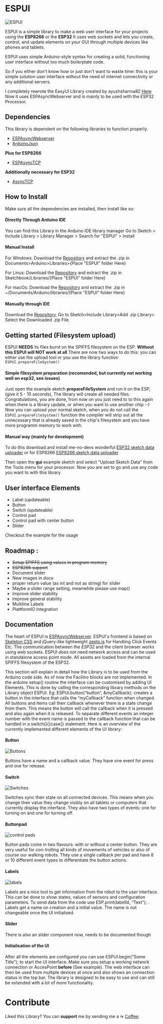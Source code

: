 # ESPUI
![ESPUI](https://github.com/s00500/ESPUI/blob/master/docs/ui_complete.png)


ESPUI is a simple library to make a web user interface for your projects using the **ESP8266** or the **ESP32**
It uses web sockets and lets you create, control, and update elements on your GUI through multiple devices like phones and tablets.

ESPUI uses simple Arduino-style syntax for creating a solid, functioning user interface without too much boilerplate code.

So if you either don't know how or just don't want to waste time: this is your simple solution user interface without the need of internet connectivity or any additional servers.

I completely rewrote the EasyUI Library created by ayushsharma82 [Here](https://github.com/ayushsharma82/)
Now it uses ESPAsyncWebserver and is mainly to be used with the ESP32 Processor.

## Dependencies
This library is dependent on the following libraries to function properly.

- [ESPAsyncWebserver](https://github.com/me-no-dev/ESPAsyncWebServer)
- [ArduinoJson](https://github.com/bblanchon/ArduinoJson)

**Plus for ESP8266**
- [ESPAsyncTCP](https://github.com/me-no-dev/ESPAsyncTCP)

**Additionally necessary for ESP32**
- [AsyncTCP](https://github.com/me-no-dev/AsyncTCP)


## How to Install

Make sure all the dependencies are installed, then install like so:

#### Directly Through Arduino IDE

You can find this Library in the Arduino IDE library manager
Go to Sketch > Include Library > Library Manager > Search for "ESPUI" > Install

#### Manual Install

For Windows: Download the [Repository](https://github.com/s00500/ESPUI/archive/master.zip) and extract the .zip in Documents>Arduino>Libraries>{Place "ESPUI" folder Here}

For Linux: Download the [Repository](https://github.com/s00500/ESPUI/archive/master.zip) and extract the .zip in Sketchbook/Libraries/{Place "ESPUI" folder Here}

For macOs: Download the [Repository](https://github.com/s00500/ESPUI/archive/master.zip) and extract the .zip in ~/Documents/Arduino/libraries/{Place "ESPUI" folder Here}

#### Manually through IDE

Download the [Repository](https://github.com/s00500/ESPUI/archive/master.zip), Go to Sketch>Include Library>Add .zip Library> Select the Downloaded .zip File.

## Getting started (Filesystem upload)

ESPUI **NEEDS** its files burnt on the SPIFFS filesystem on the ESP. **Without this ESPUI will NOT work at all**
There are now two ways to do this: you can either use the upload tool or you use the library function `ESPUI.prepareFileSystem()`

#### Simple filesystem preparation (recomended, but currently not working well on esp32, see issues)

Just open the example sketch **prepareFileSystem** and run it on the ESP, (give it 5 - 10 seconds),
The library will create all needed files.
Congratulations, you are done, from now on you just need to to this again when there is a library update, or when you want to use another chip :-)
Now you can upload your normal sketch, when you do not call the `ESPUI.prepareFileSystem()` function the compiler will strip out all the unnecessary that is already saved in the chip's filesystem and you have more programm memory to work with.


#### Manual way (mainly for development)

To do this download and install me-no-devs wonderful [ESP32 sketch data uploader](https://github.com/me-no-dev/arduino-esp32fs-plugin) or for ESP8266 [ESP8266 sketch data uploader](https://github.com/esp8266/arduino-esp8266fs-plugin)

Then open the **gui** example sketch and select "Upload Sketch Data" from the Tools menu for your processor.
Now you are set to go and use any code you want to with this library

## User interface Elements
  - Label (updateable)
  - Button
  - Switch (updateable)
  - Control pad
  - Control pad with center button
  - Slider

  Checkout the example for the usage

## Roadmap :

- ~~Setup SPIFFS using values in program memory~~
- ~~ESP8266 support~~
- Document slider
- New images in docu
- proper return value (as int and not as string) for slider
- Maybe a slider range setting, meanwhile please use map()
- Improve slider stability
- Improve general stability
- Multiline Labels
- PlattformIO Integration

## Documentation

The heart of ESPUI is [ESPAsyncWebserver](https://github.com/me-no-dev/ESPAsyncWebServer).
ESPUI's frontend is based on [Skeleton CSS](http://getskeleton.com/) and jQuery-like lightweight [zepto.js](https://zeptojs.com/) for Handling Click Events Etc. The communication between the *ESP32* and the client browser works using web sockets.
ESPUI does not need network access and can be used in standalone access point mode.
All assets are loaded from the internal SPIFFS filesystem of the ESP32.

This section will explain in detail how the Library is to be used from the Arduino code side. As of now the Facilino blocks are not implemented.
In the arduino setup() routine the interface can be customised by adding UI Elements. This is done by calling the corresponding library methods on the Library object ESPUI. Eg: ESPUI.button(“button”, &myCallback); creates a button in the interface that calls the “myCallback” function when changed. All buttons and items call their callback whenever there is a state change from them. This means the button will call the callback when it is pressed and also again when it is released. To separate different events an integer number with the event name is passed to the callback function that can be handled in a switch(){}case{} statement. Here is an overview of the currently implemented different elements of the UI library:


#### Button

![Buttons](https://github.com/s00500/ESPUI/blob/master/docs/ui_button.png)

Buttons have a name and a callback value. They have one event for press and one for release.


#### Switch

![Switches](https://github.com/s00500/ESPUI/blob/master/docs/ui_switches.png)

Switches sync their state on all connected devices. This means when you change their value they change visibly on all tablets or computers that currently display the interface. They also have two types of events: one for turning on and one for turning off.


#### Buttonpad

![control pads](https://github.com/s00500/ESPUI/blob/master/docs/ui_controlpad.png)

Button pads come in two flavours: with or without a center button. They are very useful for con-trolling all kinds of movements of vehicles or also of course our walking robots. They use a single callback per pad and have 8 or 10 different event types to differentiate the button actions.


#### Labels

![labels](https://github.com/s00500/ESPUI/blob/master/docs/ui_labels.png)

Labels are a nice tool to get information from the robot to the user interface. This can be done to show states, values of sensors and configuration parameters. To send data from the code use ESP.print(labelId, “Text”); . Labels get a name on creation and a initial value. The name is not changeable once the UI initialised.

#### Slider

There is also an slider component now, needs to be documented though

#### Initialisation of the UI

After all the elements are configured you can use ESPUI.begin(“Some Title”); to start the UI interface. Make sure you setup a working network connection or AccesPoint **before** (See example). The web interface can then be used from multiple devices at once and also shows an connection status in the top bar.
The library is designed to be easy to use and can still be extended with a lot of more functionality.


# Contribute
Liked this Library? You can **support** me by sending me a :coffee: [Coffee](https://paypal.me/lukasbachschwell/3).
